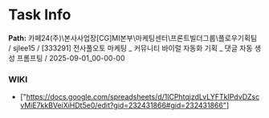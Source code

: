 # Task Info

**Path:** 카페24(주)\본사사업장\[CG]MI본부\마케팅센터\프론트빌더그룹\플로우기획팀 / sjlee15 / [333291] 전사풀오토 마케팅 _ 커뮤니티 바이럴 자동화 기획 _ 댓글 자동 생성 프롬프팅 / 2025-09-01_00-00-00

### WIKI
- ["https://docs.google.com/spreadsheets/d/1lCPhtqjzdLvLYFTkIPdvDZscvMiE7kkBVeiXiHDt5e0/edit?gid=232431866#gid=232431866"]

